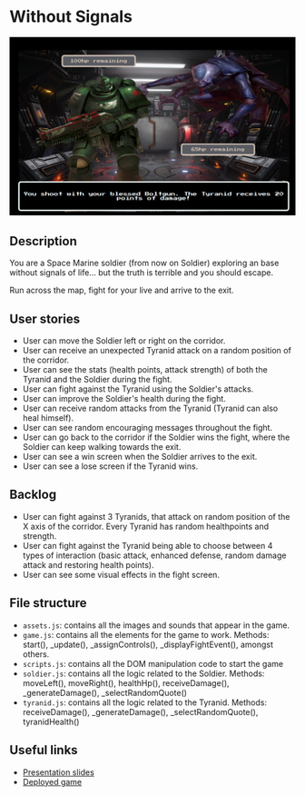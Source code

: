 # Without Signals <!--Posible name-->

[<img src="./images/game_preview.png">]()

## Description

You are a Space Marine soldier (from now on Soldier) exploring an base without signals of life... but the truth is terrible and you should escape.

Run across the map, fight for your live and arrive to the exit.

## User stories

- User can move the Soldier left or right on the corridor.
- User can receive an unexpected Tyranid attack on a random position of the corridor.
- User can see the stats (health points, attack strength) of both the Tyranid and the Soldier during the fight.
- User can fight against the Tyranid using the Soldier's attacks.
- User can improve the Soldier's health during the fight.
- User can receive random attacks from the Tyranid (Tyranid can also heal himself).
- User can see random encouraging messages throughout the fight.
- User can go back to the corridor if the Soldier wins the fight, where the Soldier can keep walking towards the exit.
- User can see a win screen when the Soldier arrives to the exit.
- User can see a lose screen if the Tyranid wins.

## Backlog

- User can fight against 3 Tyranids, that attack on random position of the X axis of the corridor. Every Tyranid has random healthpoints and strength.
- User can fight against the Tyranid being able to choose between 4 types of interaction (basic attack, enhanced defense, random damage attack and restoring health points).
- User can see some visual effects in the fight screen.

## File structure

- <code>assets.js</code>: contains all the images and sounds that appear in the game.
- <code>game.js</code>: contains all the elements for the game to work. Methods: start(), \_update(), \_assignControls(), \_displayFightEvent(), amongst others.
- <code>scripts.js</code>: contains all the DOM manipulation code to start the game
- <code>soldier.js</code>: contains all the logic related to the Soldier. Methods: moveLeft(), moveRight(), healthHp(), receiveDamage(), \_generateDamage(), \_selectRandomQuote()
- <code>tyranid.js</code>: contains all the logic related to the Tyranid. Methods: receiveDamage(), \_generateDamage(), \_selectRandomQuote(), tyranidHealth()

## Useful links

<!-- When you finish, add these links and commit -->

- [Presentation slides]()
- [Deployed game]()
